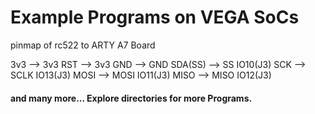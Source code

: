 # Example Programs on VEGA SoCs

pinmap of rc522 to ARTY A7 Board

3v3  --> 3v3
RST  --> 3v3
GND  --> GND
SDA(SS)  --> SS IO10(J3)
SCK      --> SCLK IO13(J3)
MOSI     --> MOSI IO11(J3)
MISO     --> MISO IO12(J3)



#### and many more... Explore directories for more Programs.
